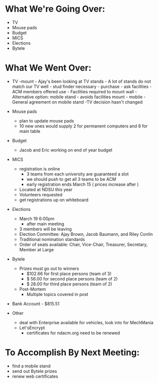 # What We're Going Over:- TV- Mouse pads- Budget- MICS- Elections- Bytele# What We Went Over:  - TV	-mount		- Ajay's been looking at TV stands			- A lot of stands do not match our TV well			- stud finder necessary				- purchase				- ask facilities				- ACM members offered use		- Facilities required to mount wall		- Alternative option: mobile stand 			- avoids facilities mount			- mobile		- General agreement on mobile stand	-TV decision hasn't changed- Mouse pads	- plan to update mouse pads	- 10 new ones would supply 2 for permanent computers and 8 for main table- Budget	- Jacob and Eric working on end of year budget- MICS	- registration is online		- 3 teams from each university are guaranteed a slot		- we should push to get all 3 teams to be ACM		- early registration ends March 15 ( prices increase after )	- Located at NDSU this year	- Volunteers requested	- get registrations up on whiteboard- Elections	- March 19 6:00pm		- after main meeting	- 3 members will be leaving	- Election Committee: Ajay Brown, Jacob Baumann, and Riley Conlin	- Traditional nomination standards	- Order of seats available: Chair, Vice-Chair, Treasurer, Secretary, Member at Large- Bytele	- Prizes must go out to winners		- $102.66 for first place persons (team of 3)		- $ 56.00 for second place persons (team of 2)		- $ 28.00 for third place persons (team of 2)	- Post-Mortem		- Multiple topics covered in post- Bank Account - $815.51- Other	- deal with Enterprise available for vehicles, look into for MechMania	- Let'sEncrypt		- certificates for ndacm.org need to be renewed# To Accomplish By Next Meeting:  - find a mobile stand - send out Bytele prizes- renew web certificates